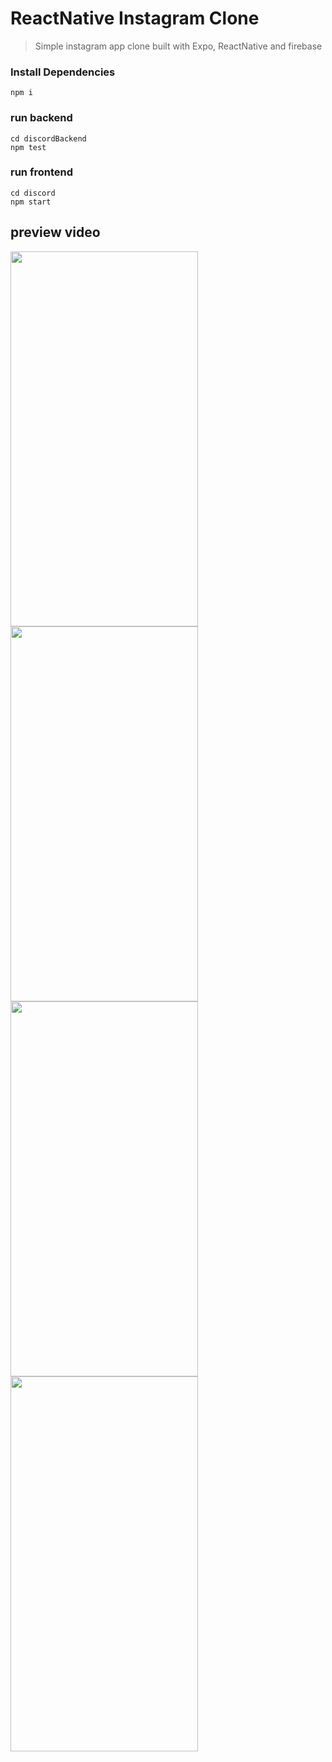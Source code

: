 # ReactNative Instagram Clone
> Simple instagram app clone built with Expo, ReactNative and firebase
### Install Dependencies

```
npm i
```

### run backend

```
cd discordBackend
npm test
```
### run frontend

```
cd discord
npm start
```
## preview video

<img src="https://user-images.githubusercontent.com/52815971/220381783-f3184c8f-4594-47db-aa80-2b5e89d632b7.jpg"  width="300" height="600">
<img src="https://user-images.githubusercontent.com/52815971/220381876-526f7402-47b5-4b2a-9be1-db9478bac770.jpg"  width="300" height="600">
<img src="https://user-images.githubusercontent.com/52815971/220381886-d1fd4dc5-9e99-4b9d-96a2-7ace2057ee3b.jpg"  width="300" height="600">
<img src="https://user-images.githubusercontent.com/52815971/220381837-982d84ab-05fb-44a1-b5eb-f6b473efb7ae.jpg"  width="300" height="600">
